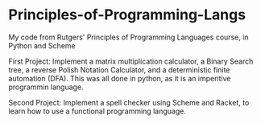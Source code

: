 # Principles-of-Programming-Langs
My code from Rutgers' Principles of Programming Languages course, in Python and Scheme

First Project:
    Implement a matrix multiplication calculator, a Binary Search tree, a reverse Polish Notation Calculator,
    and a deterministic finite automation (DFA). This was all done in python, as it is an imperitive programmin language.
   
Second Project:
    Implement a spell checker using Scheme and Racket, to learn how to use a functional programming language.
 
